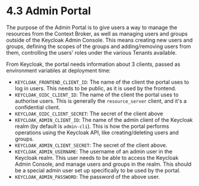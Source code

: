 # 4.3 Admin Portal

The purpose of the Admin Portal is to give users a way to manage the resources
from the Context Broker, as well as managing users and groups outside of the
Keycloak Admin Console. This means creating new users and groups, defining the
scopes of the groups and adding/removing users from them, controlling the users'
roles under the various Tenants available.

From Keycloak, the portal needs information about 3 clients, passed as environment
variables at deployment time:

- `KEYCLOAK_FRONTEND_CLIENT_ID`: The name of the client the portal uses to log in
  users. This needs to be public, as it is used by the frontend.
- `KEYCLOAK_OIDC_CLIENT_ID`: The name of the client the portal uses to authorise
  users. This is generally the `resource_server` client, and it's a confidential
  client.
- `KEYCLOAK_OIDC_CLIENT_SECRET`: The secret of the client above
- `KEYCLOAK_ADMIN_CLIENT_ID`: The name of the admin client of the Keycloak realm
  (by default is `admin-cli`). This is how the portal performs operations using
  the Keycloak API, like creating/deleting users and groups.
- `KEYCLOAK_ADMIN_CLIENT_SECRET`: The secret of the client above.
- `KEYCLOAK_ADMIN_USERNAME`: The username of an admin user in the Keycloak realm.
  This user needs to be able to access the Keycloak Admin Console, and manage
  users and groups in the realm. This should be a special admin user set up
  specifically to be used by the portal.
- `KEYCLOAK_ADMIN_PASSWORD`: The password of the above user.
